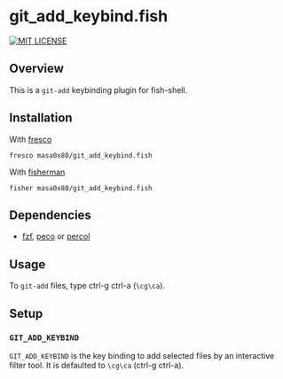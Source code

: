# git_add_keybind.fish

[![MIT LICENSE](http://img.shields.io/badge/license-MIT-blue.svg?style=flat-square)](LICENSE)

## Overview

This is a `git-add` keybinding plugin for fish-shell.

## Installation

With [fresco]
```
fresco masa0x80/git_add_keybind.fish
```

With [fisherman]
```
fisher masa0x80/git_add_keybind.fish
```

## Dependencies

- [fzf], [peco] or [percol]

## Usage

To `git-add` files, type ctrl-g ctrl-a (`\cg\ca`).

## Setup

### `GIT_ADD_KEYBIND`

`GIT_ADD_KEYBIND` is the key binding to add selected files by an interactive filter tool.
It is defaulted to `\cg\ca` (ctrl-g ctrl-a).

[fzf]: https://github.com/junegunn/fzf
[peco]: https://github.com/peco/peco
[percol]: https://github.com/mooz/percol
[fresco]: https://github.com/masa0x80/fresco
[fisherman]: https://github.com/fisherman/fisherman
